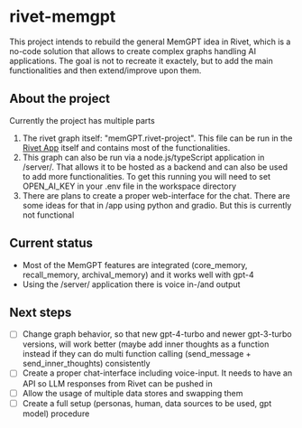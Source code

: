 # rivet-memgpt
This project intends to rebuild the general MemGPT idea in Rivet, which is a no-code solution that allows to create complex graphs handling AI applications.
The goal is not to recreate it exactely, but to add the main functionalities and then extend/improve upon them.

## About the project
Currently the project has multiple parts
1. The rivet graph itself: "memGPT.rivet-project". This file can be run in the [Rivet App](https://rivet.ironcladapp.com/) itself and contains most of the functionalities.
2. This graph can also be run via a node.js/typeScript application in /server/. That allows it to be hosted as a backend and can also be used to add more functionalities. To get this running you will need to set OPEN_AI_KEY in your .env file in the workspace directory
3. There are plans to create a proper web-interface for the chat. There are some ideas for that in /app using python and gradio. But this is currently not functional

## Current status
- Most of the MemGPT features are integrated (core_memory, recall_memory, archival_memory) and it works well with gpt-4
- Using the /server/ application there is voice in-/and output

## Next steps
- [ ] Change graph behavior, so that new gpt-4-turbo and newer gpt-3-turbo versions, will work better (maybe add inner thoughts as a function instead if they can do multi function calling (send_message + send_inner_thoughts) consistently
- [ ] Create a proper chat-interface including voice-input. It needs to have an API so LLM responses from Rivet can be pushed in
- [ ] Allow the usage of multiple data stores and swapping them
- [ ] Create a full setup (personas, human, data sources to be used, gpt model) procedure
